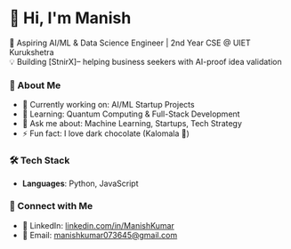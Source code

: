 # 👋 Hi, I'm Manish  

🚀 Aspiring AI/ML & Data Science Engineer | 2nd Year CSE @ UIET Kurukshetra  
💡 Building [StnirX]– helping business seekers with AI-proof idea validation  

### 🌟 About Me  
- 🔭 Currently working on: AI/ML Startup Projects  
- 🌱 Learning: Quantum Computing & Full-Stack Development  
- 💬 Ask me about: Machine Learning, Startups, Tech Strategy  
- ⚡ Fun fact: I love dark chocolate (Kalomala 🍫)

### 🛠️ Tech Stack  
- **Languages**: Python, JavaScript

### 🔗 Connect with Me  
- 💼 LinkedIn: [linkedin.com/in/ManishKumar](https://linkedin.com/in/ManishKumar)
- 📧 Email: manishkumar073645@gmail.com

